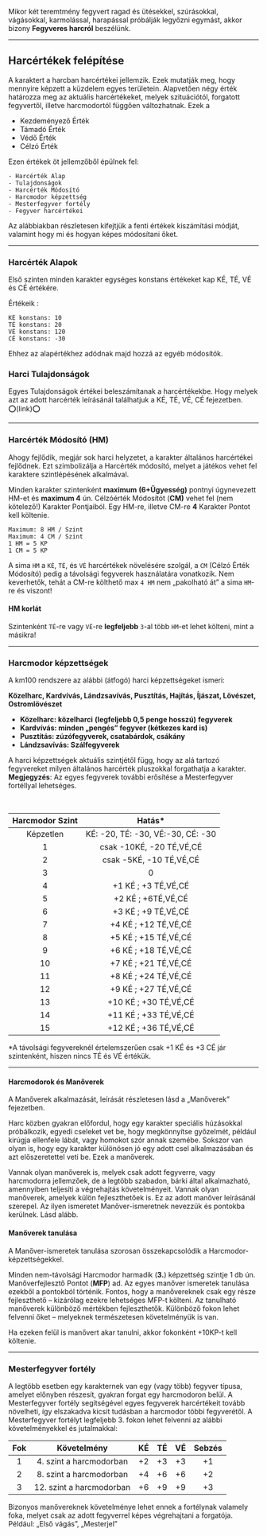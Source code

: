 
Mikor két teremtmény fegyvert ragad és ütésekkel, szúrásokkal, vágásokkal, karmolással, harapással próbálják legyőzni egymást, akkor bizony **Fegyveres harcról** beszélünk.

---
## Harcértékek felépítése

A karaktert a harcban harcértékei jellemzik. Ezek mutatják meg, hogy mennyire képzett a küzdelem egyes területein. Alapvetően négy érték határozza meg az aktuális harcértékeket, melyek szituációtól, forgatott fegyvertől, illetve harcmodortól függően változhatnak. Ezek a

- Kezdeményező Érték    
- Támadó Érték
- Védő Érték
- Célzó Érték

Ezen értékek öt jellemzőből épülnek fel:

```
- Harcérték Alap
- Tulajdonságok
- Harcérték Módosító
- Harcmodor képzettség
- Mesterfegyver fortély
- Fegyver harcértékei
```

Az alábbiakban részletesen kifejtjük a fenti értékek kiszámítási módját, valamint hogy mi és hogyan képes módosítani őket.

---

### Harcérték Alapok

Első szinten minden karakter egységes konstans értékeket kap KÉ, TÉ, VÉ és CÉ értékére.

Értékeik :

```
KÉ konstans: 10
TÉ konstans: 20
VÉ konstans: 120
CÉ konstans: -30
```  

Ehhez az alapértékhez adódnak majd hozzá az egyéb módosítók.

### Harci Tulajdonságok

Egyes Tulajdonságok értékei beleszámítanak a harcértékekbe. Hogy melyek azt az adott harcérték leírásánál találhatjuk a KÉ, TÉ, VÉ, CÉ fejezetben. ⭕(link)⭕


---
### Harcérték Módosító (HM)

Ahogy fejlődik, megjár sok harci helyzetet, a karakter általános harcértékei fejlődnek. Ezt szimbolizálja a Harcérték módosító, melyet a játékos vehet fel karaktere szintlépésének alkalmával.

Minden karakter szintenként **maximum** **(6+Ügyesség)** pontnyi úgynevezett HM-et és **maximum 4** ún. Célzóérték Módosítót (**CM)** vehet fel (nem kötelező!) Karakter Pontjaiból. Egy HM-re, illetve CM-re **4** Karakter Pontot kell költenie.

```
Maximum: 8 HM / Szint
Maximum: 4 CM / Szint
1 HM = 5 KP
1 CM = 5 KP
```

A sima `HM` a `KÉ`, `TÉ`, és `VÉ` harcértékek növelésére szolgál, a `CM` (Célzó Érték Módosító) pedig a távolsági fegyverek használatára vonatkozik. Nem keverhetők, tehát a CM-re költhető max `4 HM` nem „pakolható át” a sima `HM`-re és viszont!

#### HM korlát

Szintenként `TÉ`-re vagy `VÉ`-re **legfeljebb** `3`-al több `HM`-et lehet költeni, mint a másikra!


---
### Harcmodor képzettségek

A km100 rendszere az alábbi (átfogó) harci képzettségeket ismeri:

**Közelharc, Kardvívás, Lándzsavívás, Pusztítás, Hajítás, Íjászat, Lövészet, Ostromlövészet**

- **Közelharc: közelharci** **(legfeljebb 0,5 penge hosszú)** **fegyverek**
- **Kardvívás: minden „pengés” fegyver (kétkezes kard is)**
- **Pusztítás: zúzófegyverek, csatabárdok, csákány**
- **Lándzsavívás: Szálfegyverek**
    

A harci képzettségek aktuális szintjétől függ, hogy az alá tartozó fegyvereket milyen általános harcérték pluszokkal forgathatja a karakter.  
**Megjegyzés**: Az egyes fegyverek további erősítése a Mesterfegyver fortéllyal lehetséges.

</br>

|Harcmodor Szint|Hatás*|
| :---: | :---: |
|Képzetlen|KÉ: -20, TÉ: -30, VÉ:-30, CÉ: -30|
|1|csak -10KÉ, -20 TÉ,VÉ,CÉ|
|2|csak -5KÉ, -10 TÉ,VÉ,CÉ|
|3|0|
|4|+1 KÉ ; +3 TÉ,VÉ,CÉ|
|5|+2 KÉ ; +6TÉ,VÉ,CÉ|
|6|+3 KÉ ; +9 TÉ,VÉ,CÉ|
|7|+4 KÉ ; +12 TÉ,VÉ,CÉ|
|8|+5 KÉ ; +15 TÉ,VÉ,CÉ|
|9|+6 KÉ ; +18 TÉ,VÉ,CÉ|
|10|+7 KÉ ; +21 TÉ,VÉ,CÉ|
|11|+8 KÉ ; +24 TÉ,VÉ,CÉ|
|12|+9 KÉ ; +27 TÉ,VÉ,CÉ|
|13|+10 KÉ ; +30 TÉ,VÉ,CÉ|
|14|+11 KÉ ; +33 TÉ,VÉ,CÉ|
|15|+12 KÉ ; +36 TÉ,VÉ,CÉ|

*A távolsági fegyvereknél értelemszerűen csak +1 KÉ és +3 CÉ jár szintenként, hiszen nincs TÉ és VÉ értékük.


---
#### Harcmodorok és Manőverek

A Manőverek alkalmazását, leírását részletesen lásd a „Manőverek” fejezetben.

Harc közben gyakran előfordul, hogy egy karakter speciális húzásokkal próbálkozik, egyedi cseleket vet be, hogy megkönnyítse győzelmét, például kirúgja ellenfele lábát, vagy homokot szór annak szemébe. Sokszor van olyan is, hogy egy karakter különösen jó egy adott csel alkalmazásában és azt előszeretettel veti be. Ezek a manőverek.

Vannak olyan manőverek is, melyek csak adott fegyverre, vagy harcmodorra jellemzőek, de a legtöbb szabadon, bárki által alkalmazható, amennyiben teljesíti a végrehajtás követelményeit. Vannak olyan manőverek, amelyek külön fejleszthetőek is. Ez az adott manőver leírásánál szerepel. Az ilyen ismeretet Manőver-ismeretnek nevezzük és pontokba kerülnek. Lásd alább.

#### Manőverek tanulása

A Manőver-ismeretek tanulása szorosan összekapcsolódik a Harcmodor-képzettségekkel.

Minden nem-távolsági Harcmodor harmadik (**3.**) képzettség szintje 1 db ún. Manőverfejlesztő Pontot (**MFP**) ad. Az egyes manőver ismeretek tanulása ezekből a pontokból történik. Fontos, hogy a manővereknek csak egy része fejleszthető – kizárólag ezekre lehetséges MFP-t költeni. Az tanulható manőverek különböző mértékben fejleszthetők. Különböző fokon lehet felvenni őket – melyeknek természetesen követelményük is van.

Ha ezeken felül is manővert akar tanulni, akkor fokonként +10KP-t kell költenie.

  ---
### Mesterfegyver fortély

A legtöbb esetben egy karakternek van egy (vagy több) fegyver típusa, amelyet előnyben részesít, gyakran forgat egy harcmodoron belül. A Mesterfegyver fortély segítségével egyes fegyverek harcértékeit tovább növelheti, így elszakadva kicsit tudásban a harcmodor többi fegyverétől. A Mesterfegyver fortélyt legfeljebb 3. fokon lehet felvenni az alábbi követelményekkel és jutalmakkal:

     
|Fok|Követelmény|KÉ|TÉ|VÉ|Sebzés|
|:---:|:---:|:---:|:---:|:---:|:---:|
|1|4. szint a harcmodorban|+2|+3|+3|+1|
|2|8. szint a harcmodorban|+4|+6|+6|+2|
|3|12. szint a harcmodorban|+6|+9|+9|+3|

Bizonyos manővereknek követelménye lehet ennek a fortélynak valamely foka, melyet csak az adott fegyverrel képes végrehajtani a forgatója. Például: „Első vágás”, „Mesterjel”
